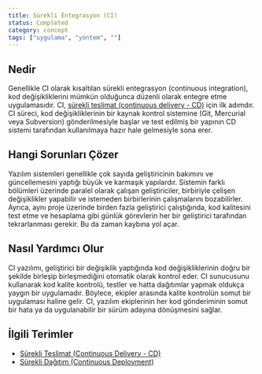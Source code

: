 ```yaml
---
title: Sürekli Entegrasyon (CI)
status: Completed
category: concept
tags: ["uygulama", "yöntem", ""]
---
```


## Nedir

Genellikle CI olarak kısaltılan sürekli entegrasyon (continuous integration), kod değişikliklerini mümkün olduğunca düzenli olarak entegre etme uygulamasıdır. 
CI, [sürekli teslimat (continuous delivery - CD)](/tr/continuous-delivery/) için ilk adımdır. 
CI süreci, kod değişikliklerinin bir kaynak kontrol sistemine (Git, Mercurial veya Subversion) gönderilmesiyle başlar ve test edilmiş bir yapının CD sistemi tarafından kullanılmaya hazır hale gelmesiyle sona erer.

## Hangi Sorunları Çözer

Yazılım sistemleri genellikle çok sayıda geliştiricinin bakımını ve güncellemesini yaptığı büyük ve karmaşık yapılardır. Sistemin farklı bölümleri üzerinde paralel olarak çalışan geliştiriciler, birbiriyle çelişen değişiklikler yapabilir ve istemeden birbirlerinin çalışmalarını bozabilirler.
Ayrıca, aynı proje üzerinde birden fazla geliştirici çalıştığında, kod kalitesini test etme ve hesaplama gibi günlük görevlerin her bir geliştirici tarafından tekrarlanması gerekir. Bu da zaman kaybına yol açar.

## Nasıl Yardımcı Olur

CI yazılımı, geliştirici bir değişiklik yaptığında kod değişikliklerinin doğru bir şekilde birleşip birleşmediğini otomatik olarak kontrol eder. 
CI sunucusunu kullanarak kod kalite kontrolü, testler ve hatta dağıtımlar yapmak oldukça yaygın bir uygulamadır. 
Böylece, ekipler arasında kalite kontrolün somut bir uygulaması haline gelir. 
CI, yazılım ekiplerinin her kod gönderiminin somut bir hata ya da uygulanabilir bir sürüm adayına dönüşmesini sağlar.

## İlgili Terimler

* [Sürekli Teslimat (Continuous Delivery - CD)](/tr/continuous-delivery/)
* [Sürekli Dağıtım (Continuous Deployment)](/tr/continuous-deployment/)
